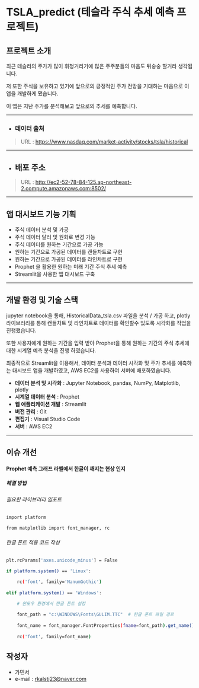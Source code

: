 # **TSLA_predict (테슬라 주식 추세 예측 프로젝트)**


## 프로젝트 소개
최근 테슬라의 주가가 많이 휘청거리기에 많은 주주분들의 마음도 뒤숭숭 할거라 생각됩니다.

저 또한 주식을 보유하고 있기에 앞으로의 긍정적인 주가 전망을 기대하는 마음으로 이 앱을 개발하게 됐습니다.

이 앱은 지난 주가를 분석해보고 앞으로의 추세를 예측합니다.

---

- ### 데이터 출처
> URL : <https://www.nasdaq.com/market-activity/stocks/tsla/historical>

---

- ## 배포 주소

> URL : <http://ec2-52-78-84-125.ap-northeast-2.compute.amazonaws.com:8502/>


------
## 앱 대시보드 기능 기획

- 주식 데이터 분석 및 가공
- 주식 데이터 달러 및 원화로 변경 가능
- 주식 데이터를 원하는 기간으로 가공 가능
- 원하는 기간으로 가공된 데이터를 캔들차트로 구현
- 원하는 기간으로 가공된 데이터를 라인차트로 구현
- Prophet 을 활용한 원하는 미래 기간 주식 추세 예측
- Streamlit을 사용한 앱 대시보드 구축

------
## 개발 환경 및 기술 스택

jupyter notebook을 통해, HistoricalData_tsla.csv 파일을 분석 / 가공 하고, plotly 라이브러리를 통해 캔들차트 및 라인차트로 데이터를 확인할수 있도록 시각화를 작업을 진행했습니다.

또한 사용자에게 원하는 기간을 입력 받아 Prophet을 통해 원하는 기간의 주식 추세에 대한 시계열 예측 분석을 진행 하였습니다.

최종적으로 Streamlit을 이용해서, 데이터 분석과 데이터 시각화 및 주가 추세를 예측하는 대시보드 앱을 개발하였고, AWS EC2를 사용하여 서버에 배포하였습니다.

- **데이터 분석 및 시각화** : Jupyter Notebook, pandas, NumPy, Matplotlib, plotly
- **시계열 데이터 분석** : Prophet
- **웹 애플리케이션 개발** : Streamlit
- **버전 관리** : Git
- **편집기** : Visual Studio Code
- **서버** : AWS EC2

------
## 이슈 개선
#### Prophet 예측 그래프 라벨에서 한글이 깨지는 현상 인지

##### 해결 방법

###### 필요한 라이브러리 임포트
```bash
import platform

from matplotlib import font_manager, rc
```

###### 한글 폰트 적용 코드 작성
```bash
plt.rcParams['axes.unicode_minus'] = False

if platform.system() == 'Linux':

    rc('font', family='NanumGothic')
    
elif platform.system() == 'Windows':

    # 윈도우 환경에서 한글 폰트 설정
    
    font_path = "c:\WINDOWS\Fonts\GULIM.TTC"  # 한글 폰트 파일 경로
    
    font_name = font_manager.FontProperties(fname=font_path).get_name()
    
    rc('font', family=font_name)
```
## 작성자
- 가민서
- e-mail : rkalstj23@naver.com
